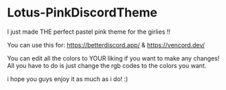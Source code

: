 # Lotus-PinkDiscordTheme
I just made THE perfect pastel pink theme for the girlies !!

You can use this for: https://betterdiscord.app/ & https://vencord.dev/

You can edit all the colors to YOUR liking if you want to make any changes! 
All you have to do is just change the rgb codes to the colors you want.

i hope you guys enjoy it as much as i do! :)
